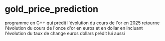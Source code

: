 # gold_price_prediction
programme en C++ qui prédit l'évolution du cours de l'or en 2025   retourne l'évolution du cours de l'once d'or en euros et en dollar en incluant l'évolution du taux de change euros dollars prédit lui aussi
